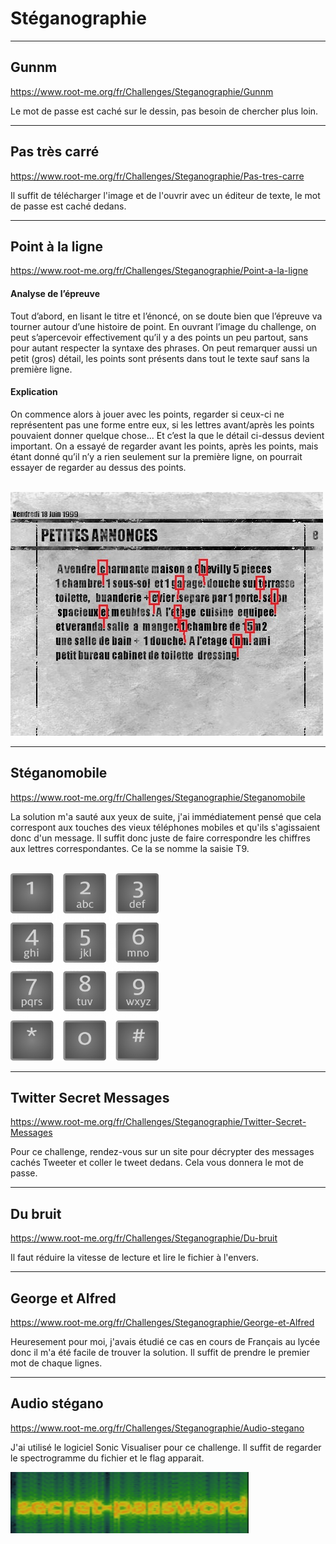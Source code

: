 # Stéganographie


---
## Gunnm


https://www.root-me.org/fr/Challenges/Steganographie/Gunnm

Le mot de passe est caché sur le dessin, pas besoin de chercher plus loin.

---
## Pas très carré


https://www.root-me.org/fr/Challenges/Steganographie/Pas-tres-carre

Il suffit de télécharger l'image et de l'ouvrir avec un éditeur de texte, le mot de passe est caché dedans.

---
## Point à la ligne


https://www.root-me.org/fr/Challenges/Steganographie/Point-a-la-ligne

#### Analyse de l’épreuve

Tout d’abord, en lisant le titre et l’énoncé, on se doute bien que l’épreuve va tourner autour d’une histoire de point. En ouvrant l’image du challenge, on peut s’apercevoir effectivement qu’il y a des points un peu partout, sans pour autant respecter la syntaxe des phrases. On peut remarquer aussi un petit (gros) détail, les points sont présents dans tout le texte sauf sans la première ligne.

#### Explication

On commence alors à jouer avec les points, regarder si ceux-ci ne représentent pas une forme entre eux, si les lettres avant/après les points pouvaient donner quelque chose... Et c’est la que le détail ci-dessus devient important. On a essayé de regarder avant les points, après les points, mais étant donné qu’il n’y a rien seulement sur la première ligne, on pourrait essayer de regarder au dessus des points.<br/><br/>

![Image du challenge](https://github.com/Filtox/Cybersecurity/blob/main/Root-me/Challenges/img/journal.jpg)

---
## Stéganomobile


https://www.root-me.org/fr/Challenges/Steganographie/Steganomobile

La solution m'a sauté aux yeux de suite, j'ai immédiatement pensé que cela correspont aux touches des vieux téléphones mobiles et qu'ils s'agissaient donc d'un message. Il suffit donc juste de faire correspondre les chiffres aux lettres correspondantes. Ce la se nomme la saisie T9.<br/><br/>

<img src="img/T9.png" alt="Clavier T9" width="auto" height="300px">

---
## Twitter Secret Messages


https://www.root-me.org/fr/Challenges/Steganographie/Twitter-Secret-Messages

Pour ce challenge, rendez-vous sur un site pour décrypter des messages cachés Tweeter et coller le tweet dedans. Cela vous donnera le mot de passe.

---
## Du bruit


https://www.root-me.org/fr/Challenges/Steganographie/Du-bruit

Il faut réduire la vitesse de lecture et lire le fichier à l'envers.

---
## George et Alfred


https://www.root-me.org/fr/Challenges/Steganographie/George-et-Alfred

Heuresement pour moi, j'avais étudié ce cas en cours de Français au lycée donc il m'a été facile de trouver la solution. Il suffit de prendre le premier mot de chaque lignes.

---
## Audio stégano


https://www.root-me.org/fr/Challenges/Steganographie/Audio-stegano

J'ai utilisé le logiciel Sonic Visualiser pour ce challenge. Il suffit de regarder le spectrogramme du fichier et le flag apparait.

![Image du spectrogramme](https://github.com/Filtox/Cybersecurity/blob/main/Root-me/Challenges/img/spectre.png)